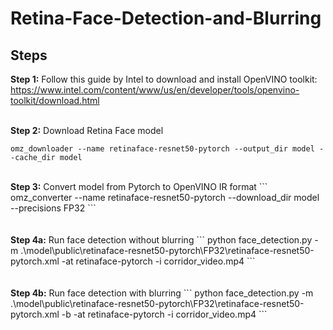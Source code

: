 # Retina-Face-Detection-and-Blurring

## Steps
<b>Step 1:</b> Follow this guide by Intel to download and install OpenVINO toolkit: https://www.intel.com/content/www/us/en/developer/tools/openvino-toolkit/download.html
<br/><br/>

<b>Step 2:</b> Download Retina Face model
```
omz_downloader --name retinaface-resnet50-pytorch --output_dir model --cache_dir model
```
<br/>
<b>Step 3:</b> Convert model from Pytorch to OpenVINO IR format
```
omz_converter --name retinaface-resnet50-pytorch --download_dir model --precisions FP32
```
<br/>
<br/><br/>
<b>Step 4a:</b> Run face detection without blurring
```
python face_detection.py -m .\model\public\retinaface-resnet50-pytorch\FP32\retinaface-resnet50-pytorch.xml -at retinaface-pytorch -i corridor_video.mp4
```
<br/>
<br/><br/>
<b>Step 4b:</b> Run face detection with blurring
```
python face_detection.py -m .\model\public\retinaface-resnet50-pytorch\FP32\retinaface-resnet50-pytorch.xml -b -at retinaface-pytorch -i corridor_video.mp4
```
<br/>
